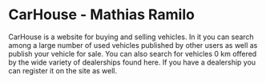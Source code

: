 # CarHouse - Mathias Ramilo
CarHouse is a website for buying and selling vehicles. In it you can search among a large number of used vehicles published by other users as well as publish your vehicle for sale. You can also search for vehicles 0 km offered by the wide variety of dealerships found here. If you have a dealership you can register it on the site as well.
